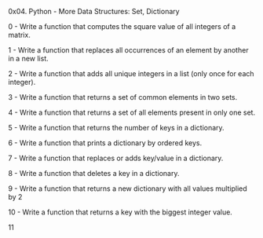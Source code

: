 0x04. Python - More Data Structures: Set, Dictionary

0 - Write a function that computes the square value of all integers of a matrix.

1 - Write a function that replaces all occurrences of an element by another in a new list.

2 - Write a function that adds all unique integers in a list (only once for each integer).

3 - Write a function that returns a set of common elements in two sets.

4 - Write a function that returns a set of all elements present in only one set.

5 - Write a function that returns the number of keys in a dictionary.

6 - Write a function that prints a dictionary by ordered keys.

7 - Write a function that replaces or adds key/value in a dictionary.

8 - Write a function that deletes a key in a dictionary.

9 - Write a function that returns a new dictionary with all values multiplied by 2

10 - Write a function that returns a key with the biggest integer value.

11
